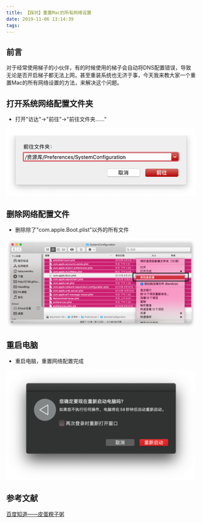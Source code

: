 ```yaml
---
title: 【踩坑】重置Mac的所有网络设置
date: 2019-11-06 13:14:39
tags:
---
```


## 前言

对于经常使用梯子的小伙伴，有的时候使用的梯子会自动将DNS配置错误，导致无论是否开启梯子都无法上网，甚至重装系统也无济于事，今天我来教大家一个重置Mac的所有网络设置的方法，来解决这个问题。

<!-- more -->

## 打开系统网络配置文件夹

- 打开"访达"->"前往"->"前往文件夹……"

![01.png](/images/20191106131439/01.png)

## 删除网络配置文件

- 删除除了"com.apple.Boot.plist"以外的所有文件

![02.png](/images/20191106131439/02.png)

## 重启电脑

- 重启电脑，重置网络配置完成

![03.png](/images/20191106131439/03.png)

## 参考文献

[百度知道——皮蛋粯子粥](https://zhidao.baidu.com/question/2052485102617530827.html)

